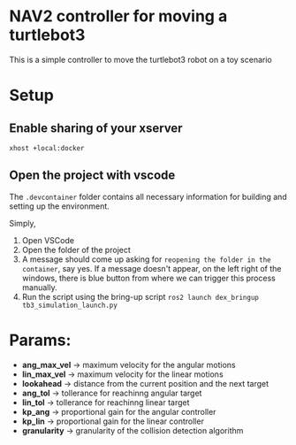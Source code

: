 # NAV2 controller for moving a turtlebot3
This is a simple controller to move the turtlebot3 robot on a toy scenario

# Setup
## Enable sharing of your xserver
`xhost +local:docker`

## Open the project with vscode
The `.devcontainer` folder contains all necessary information for building and setting up the environment.

Simply,
1. Open VSCode
2. Open the folder of the project
3. A message should come up asking for `reopening the folder in the container`, say yes.
   If a message doesn't appear, on the left right of the windows, there is blue button from where we can trigger this process manually.
4. Run the script using the bring-up script
`ros2 launch dex_bringup tb3_simulation_launch.py`

# Params:
- **ang_max_vel** -> maximum velocity for the angular motions
- **lin_max_vel** -> maximum velocity for the linear motions
- **lookahead** -> distance from the current position and the next target
- **ang_tol** -> tollerance for reachinng angular target
- **lin_tol** -> tollerance for reachinng linear target
- **kp_ang** -> proportional gain for the angular controller
- **kp_lin** -> proportional gain for the linear controller
- **granularity** -> granularity of the collision detection algorithm
